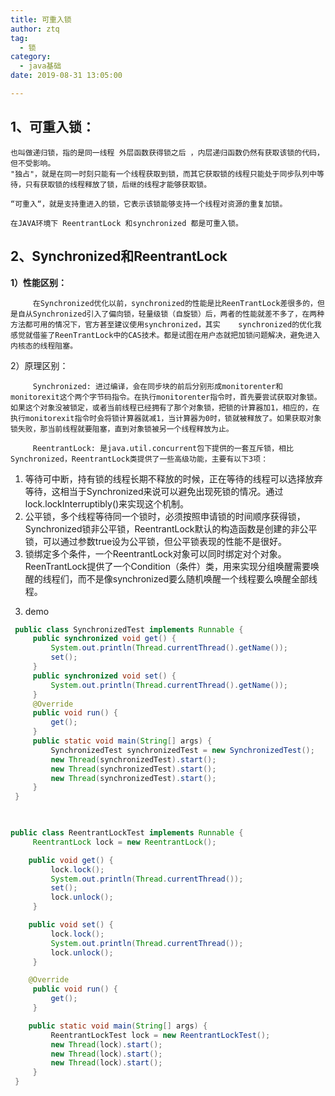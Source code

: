 ```yaml
---
title: 可重入锁
author: ztq
tag:
  - 锁
category:
  - java基础
date: 2019-08-31 13:05:00

---
```


## 1、可重入锁：

	也叫做递归锁，指的是同一线程 外层函数获得锁之后 ，内层递归函数仍然有获取该锁的代码，但不受影响。
	"独占"，就是在同一时刻只能有一个线程获取到锁，而其它获取锁的线程只能处于同步队列中等待，只有获取锁的线程释放了锁，后继的线程才能够获取锁。

	“可重入“，就是支持重进入的锁，它表示该锁能够支持一个线程对资源的重复加锁。

	在JAVA环境下 ReentrantLock 和synchronized 都是可重入锁。

## 2、Synchronized和ReentrantLock

**1）性能区别：**

         在Synchronized优化以前，synchronized的性能是比ReenTrantLock差很多的，但是自从Synchronized引入了偏向锁，轻量级锁（自旋锁）后，两者的性能就差不多了，在两种方法都可用的情况下，官方甚至建议使用synchronized，其实    synchronized的优化我感觉就借鉴了ReenTrantLock中的CAS技术。都是试图在用户态就把加锁问题解决，避免进入内核态的线程阻塞。

2）原理区别：

         Synchronized: 进过编译，会在同步块的前后分别形成monitorenter和monitorexit这个两个字节码指令。在执行monitorenter指令时，首先要尝试获取对象锁。如果这个对象没被锁定，或者当前线程已经拥有了那个对象锁，把锁的计算器加1，相应的，在执行monitorexit指令时会将锁计算器就减1，当计算器为0时，锁就被释放了。如果获取对象锁失败，那当前线程就要阻塞，直到对象锁被另一个线程释放为止。 

         ReentrantLock: 是java.util.concurrent包下提供的一套互斥锁，相比Synchronized，ReentrantLock类提供了一些高级功能，主要有以下3项：

1. 等待可中断，持有锁的线程长期不释放的时候，正在等待的线程可以选择放弃等待，这相当于Synchronized来说可以避免出现死锁的情况。通过lock.lockInterruptibly()来实现这个机制。
2. 公平锁，多个线程等待同一个锁时，必须按照申请锁的时间顺序获得锁，Synchronized锁非公平锁，ReentrantLock默认的构造函数是创建的非公平锁，可以通过参数true设为公平锁，但公平锁表现的性能不是很好。
3. 锁绑定多个条件，一个ReentrantLock对象可以同时绑定对个对象。ReenTrantLock提供了一个Condition（条件）类，用来实现分组唤醒需要唤醒的线程们，而不是像synchronized要么随机唤醒一个线程要么唤醒全部线程。

3) demo

```java
 public class SynchronizedTest implements Runnable {
     public synchronized void get() {
         System.out.println(Thread.currentThread().getName());
         set();
     }
     public synchronized void set() {
         System.out.println(Thread.currentThread().getName());
     }
     @Override
     public void run() {
         get();
     }
     public static void main(String[] args) {
         SynchronizedTest synchronizedTest = new SynchronizedTest();
         new Thread(synchronizedTest).start();
         new Thread(synchronizedTest).start();
         new Thread(synchronizedTest).start();
     }
 }

 

public class ReentrantLockTest implements Runnable {
     ReentrantLock lock = new ReentrantLock();

    public void get() {
         lock.lock();
         System.out.println(Thread.currentThread());
         set();
         lock.unlock();
     }

    public void set() {
         lock.lock();
         System.out.println(Thread.currentThread());
         lock.unlock();
     }

    @Override
     public void run() {
         get();
     }

    public static void main(String[] args) {
         ReentrantLockTest lock = new ReentrantLockTest();
         new Thread(lock).start();
         new Thread(lock).start();
         new Thread(lock).start();
     }
 }

 
```

